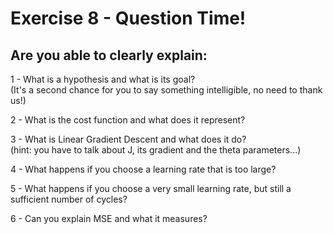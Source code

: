 # Exercise 8 - Question Time!

## Are you able to clearly explain:  

1 - What is a hypothesis and what is its goal?  
(It's a second chance for you to say something intelligible, no need to thank us!)  

2 - What is the cost function and what does it represent?  

3 - What is Linear Gradient Descent and what does it do?  
(hint: you have to talk about J, its gradient and the theta parameters...)  

4 - What happens if you choose a learning rate that is too large?

5 - What happens if you choose a very small learning rate, but still a sufficient number of cycles?

6 - Can you explain MSE and what it measures?